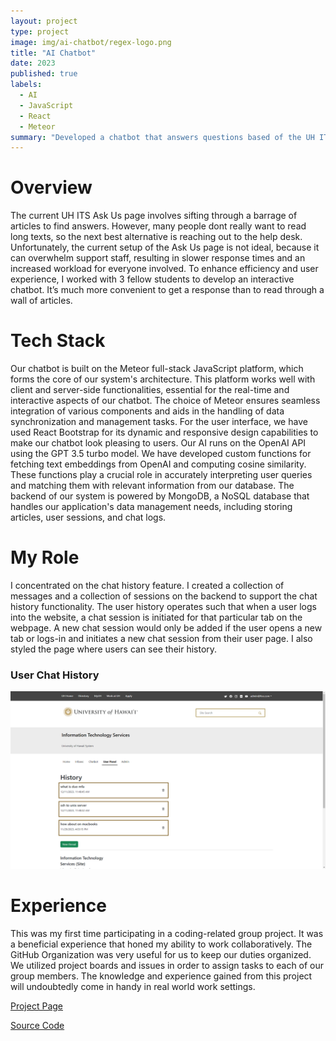 ```yaml
---
layout: project
type: project
image: img/ai-chatbot/regex-logo.png
title: "AI Chatbot"
date: 2023
published: true
labels:
  - AI
  - JavaScript
  - React
  - Meteor
summary: "Developed a chatbot that answers questions based of the UH ITS Ask Us article knowledge base"
---
```


# Overview

The current UH ITS Ask Us page involves sifting through a barrage of articles to find answers. However, many people dont really want to read long texts, so the next best alternative is reaching out to the help desk. Unfortunately, the current setup of the Ask Us page is not ideal, because it can overwhelm support staff, resulting in slower response times and an increased workload for everyone involved. To enhance efficiency and user experience, I worked with 3 fellow students to develop an interactive chatbot. It’s much more convenient to get a response than to read through a wall of articles.


# Tech Stack

Our chatbot is built on the Meteor full-stack JavaScript platform, which forms the core of our system's architecture. This platform works well with client and server-side functionalities, essential for the real-time and interactive aspects of our chatbot. The choice of Meteor ensures seamless integration of various components and aids in the handling of data synchronization and management tasks. For the user interface, we have used React Bootstrap for its dynamic and responsive design capabilities to make our chatbot look pleasing to users. Our AI runs on the OpenAI API using the GPT 3.5 turbo model. We have developed custom functions for fetching text embeddings from OpenAI and computing cosine similarity. These functions play a crucial role in accurately interpreting user queries and matching them with relevant information from our database. The backend of our system is powered by MongoDB, a NoSQL database that handles our application's data management needs, including storing articles, user sessions, and chat logs.

# My Role

I concentrated on the chat history feature. I created a collection of messages and a collection of sessions on the backend to support the chat history functionality. The user history operates such that when a user logs into the website, a chat session is initiated for that particular tab on the webpage. A new chat session would only be added if the user opens a new tab or logs-in and initiates a new chat session from their user page. I also styled the page where users can see their history.

### User Chat History

<img width="600px" length="400px" src= "../img/ai-chatbot/chat-history.png">

# Experience

This was my first time participating in a coding-related group project. It was a beneficial experience that honed my ability to work collaboratively. The GitHub Organization was very useful for us to keep our duties organized. We utilized project boards and issues in order to assign tasks to each of our group members. The knowledge and experience gained from this project will undoubtedly come in handy in real world work settings.

[Project Page](https://regex-ics314.github.io/)

[Source Code](https://github.com/Regex-ICS314/AskUs)